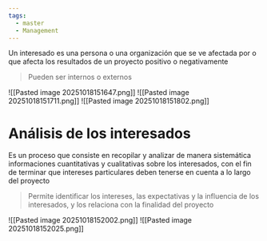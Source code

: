 ```yaml
---
tags:
  - master
  - Management
---
```

Un interesado es una persona o una organización que se ve afectada por o que afecta los resultados de un proyecto positivo o negativamente

> Pueden ser internos o externos

![[Pasted image 20251018151647.png]]
![[Pasted image 20251018151711.png]]
![[Pasted image 20251018151802.png]]

# Análisis de los interesados
Es un proceso que consiste en recopilar y analizar de manera sistemática informaciones cuantitativas y cualitativas sobre los interesados, con el fin de terminar que intereses particulares deben tenerse en cuenta a lo largo del proyecto

> Permite identificar los intereses, las expectativas y la influencia de los interesados, y los relaciona con la finalidad del proyecto

![[Pasted image 20251018152002.png]]
![[Pasted image 20251018152025.png]]

